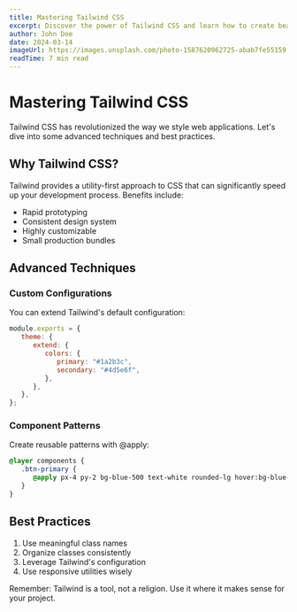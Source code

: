 ```yaml
---
title: Mastering Tailwind CSS
excerpt: Discover the power of Tailwind CSS and learn how to create beautiful, responsive designs.
author: John Doe
date: 2024-03-14
imageUrl: https://images.unsplash.com/photo-1587620962725-abab7fe55159
readTime: 7 min read
---
```


# Mastering Tailwind CSS

Tailwind CSS has revolutionized the way we style web applications. Let's dive into some advanced techniques and best practices.

## Why Tailwind CSS?

Tailwind provides a utility-first approach to CSS that can significantly speed up your development process. Benefits include:

-  Rapid prototyping
-  Consistent design system
-  Highly customizable
-  Small production bundles

## Advanced Techniques

### Custom Configurations

You can extend Tailwind's default configuration:

```javascript
module.exports = {
   theme: {
      extend: {
         colors: {
            primary: "#1a2b3c",
            secondary: "#4d5e6f",
         },
      },
   },
};
```

### Component Patterns

Create reusable patterns with @apply:

```css
@layer components {
   .btn-primary {
      @apply px-4 py-2 bg-blue-500 text-white rounded-lg hover:bg-blue-600;
   }
}
```

## Best Practices

1. Use meaningful class names
2. Organize classes consistently
3. Leverage Tailwind's configuration
4. Use responsive utilities wisely

Remember: Tailwind is a tool, not a religion. Use it where it makes sense for your project.
